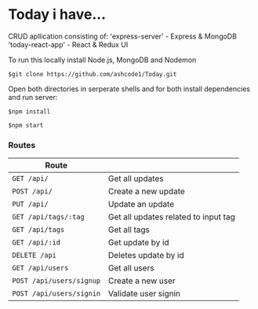 # Today i have...

CRUD apllication consisting of:
'express-server' - Express & MongoDB
'today-react-app' - React & Redux UI

To run this locally install Node.js, MongoDB and Nodemon

```
$git clone https://github.com/ashcode1/Today.git
```

Open both directories in serperate shells and for both install dependencies and run server:

```
$npm install
```

```
$npm start
```

### Routes

| Route                    |                                      |
| ------------------------ | ------------------------------------ |
| `GET /api/`              | Get all updates                      |
| `POST /api/`             | Create a new update                  |
| `PUT /api/`              | Update an update                     |
| `GET /api/tags/:tag`     | Get all updates related to input tag |
| `GET /api/tags`          | Get all tags                         |
| `GET /api/:id`           | Get update by id                     |
| `DELETE /api`            | Deletes update by id                 |
| `GET /api/users`         | Get all users                        |
| `POST /api/users/signup` | Create a new user                    |
| `POST /api/users/signin` | Validate user signin                 |
